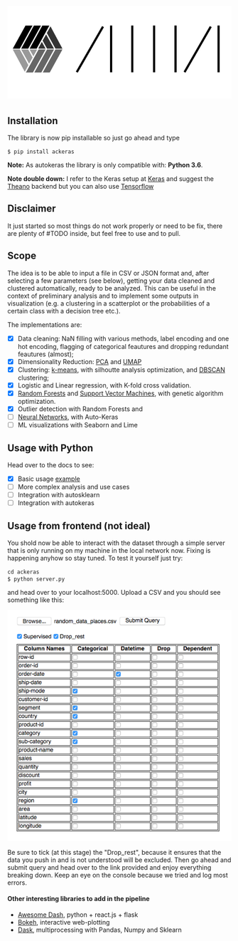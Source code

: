 # ![ACKERAS](/readme/logo.png)

## Installation

The library is now pip installable so just go ahead and type

```
$ pip install ackeras
```

**Note:** As autokeras the library is only compatible with: **Python 3.6**.

**Note double down:** I refer to the Keras setup at [Keras](https://keras.io/) and suggest the [Theano](https://github.com/Theano/Theano) backend but you can also use [Tensorflow](https://www.tensorflow.org/api_guides/python/)

## Disclaimer

It just started so most things do not work properly or need to be fix, there are plenty of #TODO inside, but feel free to use and to pull.

## Scope

The idea is to be able to input a file in CSV or JSON format and, after selecting a few parameters (see below), getting your data cleaned and clustered automatically, ready to be analyzed. This can be useful in the context of preliminary analysis and to implement some outputs in visualization (e.g. a clustering in a scatterplot or the probabilities of a certain class with a decision tree etc.).

The implementations are:

- [x] Data cleaning: NaN filling with various methods, label encoding and one hot encoding, flagging of categorical feautures and dropping redundant feautures (almost);
- [x] Dimensionality Reduction: [PCA](http://setosa.io/ev/principal-component-analysis/) and [UMAP](https://github.com/lmcinnes/umap)
- [x] Clustering: [k-means](https://www.naftaliharris.com/blog/visualizing-k-means-clustering/), with silhoutte analysis optimization, and [DBSCAN](https://www.naftaliharris.com/blog/visualizing-dbscan-clustering/) clustering;
- [x] Logistic and Linear regression, with K-fold cross validation.
- [x] [Random Forests](http://www.r2d3.us/visual-intro-to-machine-learning-part-1/) and [Support Vector Machines](https://docs.opencv.org/2.4/doc/tutorials/ml/introduction_to_svm/introduction_to_svm.html), with genetic algorithm optimization.
- [x] Outlier detection with Random Forests and
- [ ] [Neural Networks](https://playground.tensorflow.org/#activation=tanh&batchSize=10&dataset=circle&regDataset=reg-plane&learningRate=0.03&regularizationRate=0&noise=0&networkShape=4,2&seed=0.88343&showTestData=false&discretize=false&percTrainData=50&x=true&y=true&xTimesY=false&xSquared=false&ySquared=false&cosX=false&sinX=false&cosY=false&sinY=false&collectStats=false&problem=classification&initZero=false&hideText=false), with Auto-Keras
- [ ] ML visualizations with Seaborn and Lime

## Usage with Python

Head over to the docs to see:

- [x] Basic usage [example](https://github.com/accurat/ackeras/blob/master/docs/notebooks/ackeras_basic.ipynb)
- [ ] More complex analysis and use cases
- [ ] Integration with autosklearn
- [ ] Integration with autokeras

## Usage from frontend (not ideal)

You shold now be able to interact with the dataset through a simple server that is only running on my machine in the local network now. Fixing is happening anyhow so stay tuned. To test it yourself just try:

```
cd ackeras
$ python server.py
```

and head over to your localhost:5000. Upload a CSV and you should see something like this:

![test](/readme/mock.png)

Be sure to tick (at this stage) the "Drop_rest", because it ensures that the data you push in and is not understood will be excluded. Then go ahead and submit query and head over to the link provided and enjoy everything breaking down. Keep an eye on the console because we tried and log most errors.

#### Other interesting libraries to add in the pipeline

- [Awesome Dash](https://github.com/Acrotrend/awesome-dash), python + react.js + flask
- [Bokeh](https://github.com/bokeh/bokeh), interactive web-plotting
- [Dask](https://dask.pydata.org/en/latest/), multiprocessing with Pandas, Numpy and Sklearn

